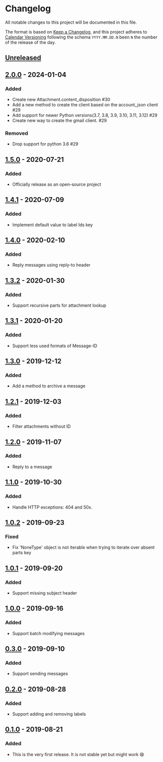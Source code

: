 # Changelog

All notable changes to this project will be documented in this file.

The format is based on [Keep a Changelog](https://keepachangelog.com/en/1.0.0/),
and this project adheres to [Calendar Versioning](https://calver.org/) following
the schema `YYYY.MM.DD.N` been `N` the number of the release of the day.

## [Unreleased]

## [2.0.0] - 2024-01-04
### Added
- Create new Attachment.content_disposition #30
- Add a new method to create the client based on the account_json client #29
- Add support for newer Python versions(3.7, 3.8, 3.9, 3.10, 3.11, 3.12) #29
- Create new way to create the gmail client. #29

### Removed
- Drop support for python 3.6 #29

## [1.5.0] - 2020-07-21
### Added
- Officially release as an open-source project

## [1.4.1] - 2020-07-09
### Added
- Implement default value to label Ids key

## [1.4.0] - 2020-02-10
### Added
- Reply messages using reply-to header

## [1.3.2] - 2020-01-30
### Added
- Support recursive parts for attachment lookup

## [1.3.1] - 2020-01-20
### Added
- Support less used formats of Message-ID

## [1.3.0] - 2019-12-12
### Added
- Add a method to archive a message

## [1.2.1] - 2019-12-03
### Added
- Filter attachments without ID

## [1.2.0] - 2019-11-07
### Added
- Reply to a message

## [1.1.0] - 2019-10-30
### Added
- Handle HTTP exceptions: 404 and 50x.

## [1.0.2] - 2019-09-23
### Fixed
- Fix 'NoneType' object is not iterable when trying to iterate over absent parts key

## [1.0.1] - 2019-09-20
### Added
- Support missing subject header

## [1.0.0] - 2019-09-16
### Added
- Support batch modifying messages

## [0.3.0] - 2019-09-10
### Added
- Support sending messages

## [0.2.0] - 2019-08-28
### Added
- Support adding and removing labels

## [0.1.0] - 2019-08-21
### Added
- This is the very first release. It is not stable yet but might work 😄

[Unreleased]: https://github.com/loadsmart/gmail-wrapper/compare/2.0.0...HEAD
[2.0.0]: https://github.com/loadsmart/gmail-wrapper/compare/1.5.0...2.0.0
[1.5.0]: https://github.com/loadsmart/gmail-wrapper/compare/1.4.1...1.5.0
[1.4.1]: https://github.com/loadsmart/gmail-wrapper/compare/1.4.0...1.4.1
[1.4.0]: https://github.com/loadsmart/gmail-wrapper/compare/1.3.2...1.4.0
[1.3.2]: https://github.com/loadsmart/gmail-wrapper/compare/1.3.1...1.3.2
[1.3.1]: https://github.com/loadsmart/gmail-wrapper/compare/1.3.0...1.3.1
[1.3.0]: https://github.com/loadsmart/gmail-wrapper/compare/1.2.1...1.3.0
[1.2.1]: https://github.com/loadsmart/gmail-wrapper/compare/1.2.0...1.2.1
[1.2.0]: https://github.com/loadsmart/gmail-wrapper/compare/1.1.0...1.2.0
[1.1.0]: https://github.com/loadsmart/gmail-wrapper/compare/1.0.2...1.1.0
[1.0.2]: https://github.com/loadsmart/gmail-wrapper/compare/1.0.1...1.0.2
[1.0.1]: https://github.com/loadsmart/gmail-wrapper/compare/1.0.0...1.0.1
[1.0.0]: https://github.com/loadsmart/gmail-wrapper/compare/0.3.0...1.0.0
[0.3.0]: https://github.com/loadsmart/gmail-wrapper/compare/0.2.0...0.3.0
[0.2.0]: https://github.com/loadsmart/gmail-wrapper/compare/0.1.0...0.2.0
[0.1.0]: https://github.com/loadsmart/gmail-wrapper/compare/0.1.0...0.1.0
